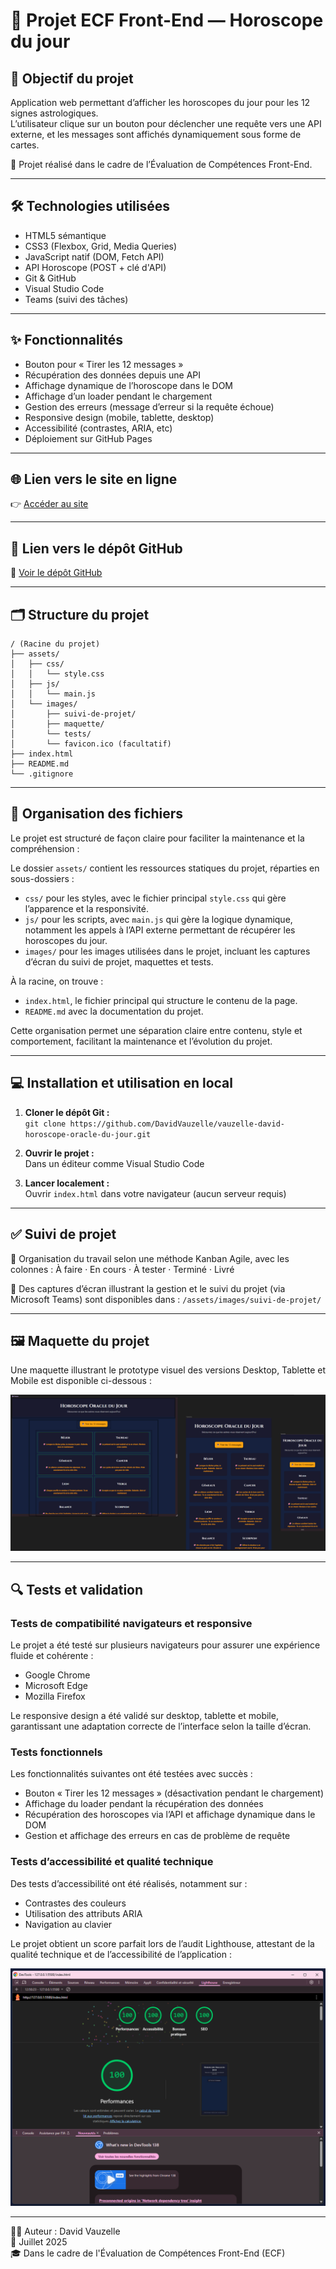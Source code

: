# 🚀 Projet ECF Front-End — Horoscope du jour

## 🎯 Objectif du projet
Application web permettant d’afficher les horoscopes du jour pour les 12 signes astrologiques.  
L’utilisateur clique sur un bouton pour déclencher une requête vers une API externe, et les messages sont affichés dynamiquement sous forme de cartes.

📝 Projet réalisé dans le cadre de l’Évaluation de Compétences Front-End.

---

## 🛠️ Technologies utilisées

- HTML5 sémantique  
- CSS3 (Flexbox, Grid, Media Queries)  
- JavaScript natif (DOM, Fetch API)  
- API Horoscope (POST + clé d'API)  
- Git & GitHub  
- Visual Studio Code
- Teams (suivi des tâches)

---

## ✨ Fonctionnalités

- Bouton pour « Tirer les 12 messages »
- Récupération des données depuis une API  
- Affichage dynamique de l’horoscope dans le DOM  
- Affichage d’un loader pendant le chargement  
- Gestion des erreurs (message d’erreur si la requête échoue)  
- Responsive design (mobile, tablette, desktop)  
- Accessibilité (contrastes, ARIA, etc)  
- Déploiement sur GitHub Pages

---

## 🌐 Lien vers le site en ligne

👉 [Accéder au site](https://davidvauzelle.github.io/vauzelle-david-horoscope-oracle-du-jour/)

---

## 📁 Lien vers le dépôt GitHub
🔗 [Voir le dépôt GitHub](https://github.com/DavidVauzelle/vauzelle-david-horoscope-oracle-du-jour)

---

## 🗂️ Structure du projet
```
/ (Racine du projet)
├── assets/
│   ├── css/
│   │   └── style.css
│   ├── js/
│   │   └── main.js
│   └── images/
│       ├── suivi-de-projet/
│       ├── maquette/
│       └── tests/
│       └── favicon.ico (facultatif)
├── index.html
├── README.md
└── .gitignore
```

---

## 📂 Organisation des fichiers
Le projet est structuré de façon claire pour faciliter la maintenance et la compréhension :

Le dossier `assets/` contient les ressources statiques du projet, réparties en sous-dossiers :  
- `css/` pour les styles, avec le fichier principal `style.css` qui gère l’apparence et la responsivité.  
- `js/` pour les scripts, avec `main.js` qui gère la logique dynamique, notamment les appels à l’API externe permettant de récupérer les horoscopes du jour.  
- `images/` pour les images utilisées dans le projet, incluant les captures d’écran du suivi de projet, maquettes et tests.

À la racine, on trouve :  
- `index.html`, le fichier principal qui structure le contenu de la page.  
- `README.md` avec la documentation du projet.  

Cette organisation permet une séparation claire entre contenu, style et comportement, facilitant la maintenance et l’évolution du projet.

--- 

## 💻 Installation et utilisation en local

1. **Cloner le dépôt Git :**  
   `git clone https://github.com/DavidVauzelle/vauzelle-david-horoscope-oracle-du-jour.git`

2. **Ouvrir le projet :**  
   Dans un éditeur comme Visual Studio Code

3. **Lancer localement :**  
   Ouvrir `index.html` dans votre navigateur (aucun serveur requis)

---

## ✅ Suivi de projet

📌 Organisation du travail selon une méthode Kanban Agile, avec les colonnes :
À faire · En cours · À tester · Terminé · Livré

📸 Des captures d’écran illustrant la gestion et le suivi du projet (via Microsoft Teams) sont disponibles dans :
`/assets/images/suivi-de-projet/`

---

## 🖼️ Maquette du projet

Une maquette illustrant le prototype visuel des versions Desktop, Tablette et Mobile est disponible ci-dessous :

![Maquette](/assets/images/maquette/maquette.png)

---

## 🔍 Tests et validation

### Tests de compatibilité navigateurs et responsive

Le projet a été testé sur plusieurs navigateurs pour assurer une expérience fluide et cohérente :  
- Google Chrome  
- Microsoft Edge  
- Mozilla Firefox  

Le responsive design a été validé sur desktop, tablette et mobile, garantissant une adaptation correcte de l’interface selon la taille d’écran.

### Tests fonctionnels

Les fonctionnalités suivantes ont été testées avec succès :  
- Bouton « Tirer les 12 messages » (désactivation pendant le chargement)  
- Affichage du loader pendant la récupération des données  
- Récupération des horoscopes via l’API et affichage dynamique dans le DOM  
- Gestion et affichage des erreurs en cas de problème de requête  

### Tests d’accessibilité et qualité technique

Des tests d’accessibilité ont été réalisés, notamment sur :  
- Contrastes des couleurs  
- Utilisation des attributs ARIA  
- Navigation au clavier  

Le projet obtient un score parfait lors de l’audit Lighthouse, attestant de la qualité technique et de l’accessibilité de l’application :  

![Score Lighthouse](/assets/images/tests/lighthouse-score.png)

---

🧑‍💻 Auteur : David Vauzelle  
📅 Juillet 2025  
🎓 Dans le cadre de l'Évaluation de Compétences Front-End (ECF)
